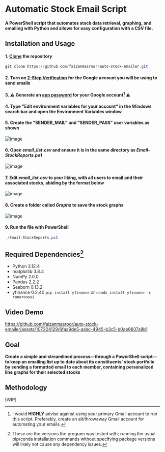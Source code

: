 # Automatic Stock Email Script

#### A PowerShell script that automates stock data retrieval, graphing, and emailing with Python and allows for easy configuration with a CSV file.

## Installation and Usage

#### 1. [Clone](https://docs.github.com/articles/cloning-a-repository) the repository
```powershell
git clone https://github.com/faizanmasroor/auto-stock-emailer.git
```
#### 2. Turn on [2-Step Verification](https://myaccount.google.com/signinoptions/twosv) for the Google account you will be using to send emails
#### 3. :warning: Generate an [app password](https://myaccount.google.com/apppasswords) for your Google account[^1] :warning:
#### 4. Type "Edit environment variables for your account" in the Windows search bar and open the Environment Variables window
#### 5. Create the "SENDER_MAIL" and "SENDER_PASS" user variables as shown
![image](https://github.com/faizanmasroor/email-sender/assets/107204129/4890c7f7-b9ec-4e83-982e-967e104eea64)
#### 6. Open _email_list.csv_ and ensure it is in the same directory as _Email-StockReports.ps1_
![image](https://github.com/faizanmasroor/auto-stock-emailer/assets/107204129/268635f7-cabf-4d88-8ab2-ebd7edc6205e)
#### 7. Edit _email_list.csv_ to your liking, with all users to email and their associated stocks, abiding by the format below
![image](https://github.com/faizanmasroor/auto-stock-emailer/assets/107204129/fad08c80-15b4-46a0-93bf-fdea611c9889)
#### 8. Create a folder called _Graphs_ to save the stock graphs
![image](https://github.com/faizanmasroor/auto-stock-emailer/assets/107204129/d36d8ce0-f64d-4498-8efc-d4ca0aa67f53)
#### 9. Run the file with PowerShell
```powershell
./Email-StockReports.ps1
```

## Required Dependencies[^2]

* Python 3.12.4
* matplotlib 3.8.4
* NumPy 2.0.0
* Pandas 2.2.2
* Seaborn 0.13.2
* yfinance 0.2.40 `pip install yfinance` or `conda install yfinance -c ranaroussi`

## Video Demo
https://github.com/faizanmasroor/auto-stock-emailer/assets/107204129/6faa9de5-aabc-4945-b3c5-b0ae6807a8b1

## Goal
**Create a simple and streamlined process—through a PowerShell script—to keep an emailing list up to date about its constituents' stock portfolio by sending a formatted email to each member, containing personalized line graphs for their selected stocks**

## Methodology

[WIP]

[^1]: I would <b> HIGHLY </b> advise against using your primary Gmail account to run this script. Preferably, create an alt/throwaway Gmail account for automating your emails.
[^2]: These are the versions the program was tested with; running the usual pip/conda installation commands without specifying package versions will likely not cause any dependency issues.
